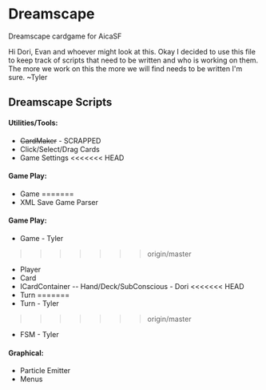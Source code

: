 Dreamscape
==========

Dreamscape cardgame for AicaSF

Hi Dori, Evan and whoever might look at this.
Okay I decided to use this file to keep track of
scripts that need to be written and who is working on them.
The more we work on this the more we will find needs to be
written I'm sure.
~Tyler


## Dreamscape Scripts

#### **Utilities/Tools:**

- ~~CardMaker~~ - SCRAPPED
- Click/Select/Drag Cards
- Game Settings
<<<<<<< HEAD

#### **Game Play:**

- Game
=======
- XML Save Game Parser

#### **Game Play:**

- Game - Tyler
>>>>>>> origin/master
- Player
- Card
- ICardContainer
-- Hand/Deck/SubConscious - Dori
<<<<<<< HEAD
- Turn
=======
- Turn - Tyler
>>>>>>> origin/master
- FSM - Tyler

#### **Graphical:**

- Particle Emitter
- Menus
